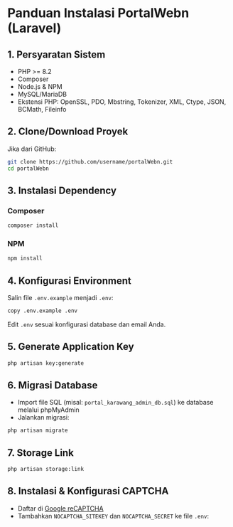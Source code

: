 # Panduan Instalasi PortalWebn (Laravel)

## 1. Persyaratan Sistem
- PHP >= 8.2
- Composer
- Node.js & NPM
- MySQL/MariaDB
- Ekstensi PHP: OpenSSL, PDO, Mbstring, Tokenizer, XML, Ctype, JSON, BCMath, Fileinfo

## 2. Clone/Download Proyek
Jika dari GitHub:
```bash
git clone https://github.com/username/portalWebn.git
cd portalWebn
```

## 3. Instalasi Dependency
### Composer
```bash
composer install
```
### NPM
```bash
npm install
```

## 4. Konfigurasi Environment
Salin file `.env.example` menjadi `.env`:
```bash
copy .env.example .env
```
Edit `.env` sesuai konfigurasi database dan email Anda.

## 5. Generate Application Key
```bash
php artisan key:generate
```

## 6. Migrasi Database
- Import file SQL (misal: `portal_karawang_admin_db.sql`) ke database melalui phpMyAdmin
- Jalankan migrasi:
```bash
php artisan migrate
```

## 7. Storage Link
```bash
php artisan storage:link
```

## 8. Instalasi & Konfigurasi CAPTCHA
- Daftar di [Google reCAPTCHA](https://www.google.com/recaptcha/about/)
- Tambahkan `NOCAPTCHA_SITEKEY` dan `NOCAPTCHA_SECRET` ke file `.env`:
